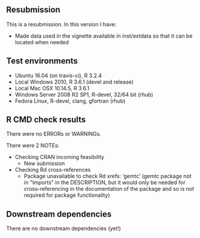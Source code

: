 ## Resubmission

This is a resubmission. In this version I have:
 
 * Made data used in the vignette available in inst/extdata so that it can be located when needed


## Test environments

* Ubuntu 16.04 (on travis-ci), R 3.2.4
* Local Windows 2010, R 3.6.1 (devel and release)
* Local Mac OSX 10.14.5, R 3.6.1
* Windows Server 2008 R2 SP1, R-devel, 32/64 bit (rhub)
* Fedora Linux, R-devel, clang, gfortran (rhub)


## R CMD check results

There were no ERRORs or WARNINGs. 

There were 2 NOTEs: 

* Checking CRAN incoming feasibility
  + New submission
* Checking Rd cross-references
  + Package unavailable to check Rd xrefs: ‘gemtc’ (gemtc package not in "Imports" in the DESCRIPTION, but it would only be needed for cross-referencing in the documentation of the package and so is not required for package functionality)


## Downstream dependencies

There are no downstream dependencies (yet!)
